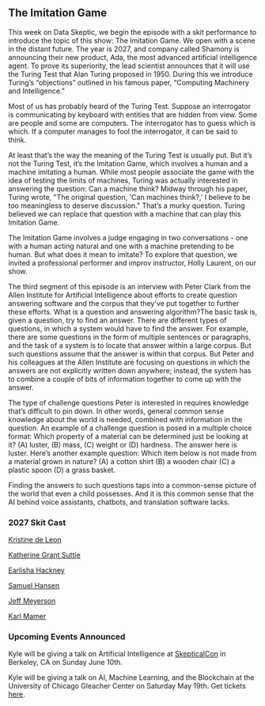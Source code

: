 ## The Imitation Game

This week on Data Skeptic, we begin the episode with a skit performance to introduce the topic of this show: The Imitation Game. We open with a scene in the distant future. The year is 2027, and company called Shamony is announcing their new product, Ada, the most advanced artificial intelligence agent. To prove its superiority, the lead scientist announces that it will use the Turing Test that Alan Turing proposed in 1950. During this we introduce Turing’s “objections” outlined in his famous paper, “Computing Machinery and Intelligence.”

Most of us has probably heard of the Turing Test. Suppose an interrogator is communicating by keyboard with entities that are hidden from view. Some are people and some are computers. The interrogator has to guess which is which. If a computer manages to fool the interrogator, it can be said to think.

At least that’s the way the meaning of the Turing Test is usually put. But it’s not the Turing Test, it’s the Imitation Game, which involves a human and a machine imitating a human. While most people associate the game with the idea of testing the limits of machines, Turing was actually interested in answering the question: Can a machine think? Midway through his paper, Turing wrote, "The original question, 'Can machines think?,' I believe to be too meaningless to deserve discussion." That’s a murky question. Turing believed we can replace that question with a machine that can play this Imitation Game. 

The Imitation Game involves a judge engaging in two conversations - one with a human acting natural and one with a machine pretending to be human. But what does it mean to imitate? To explore that question, we invited a professional performer and improv instructor, Holly Laurent, on our show. 

The third segment of this episode is an interview with Peter Clark from the Allen Institute for Artificial Intelligence about efforts to create question answering software and the corpus that they've put together to further these efforts. What is a question and answering algorithm?The basic task is, given a question, try to find an answer. There are different types of questions, in which a system would have to find the answer. For example, there are some questions in the form of multiple sentences or paragraphs, and the task of a system is to locate that answer within a large corpus. But such questions assume that the answer is within that corpus. But Peter and his colleagues at the Allen Institute are focusing on questions in which the answers are not explicitly written down anywhere; instead, the system has to combine a couple of bits of information together to come up with the answer. 

The type of challenge questions Peter is interested in requires knowledge that’s difficult to pin down. In other words, general common sense knowledge about the world is needed, combined with information in the question. An example of a challenge question is posed in a multiple choice format: Which property of a material can be determined just be looking at it? (A) luster, (B) mass, (C) weight or (D) hardness. The answer here is luster. Here’s another example question: Which item below is not made from a material grown in nature? (A) a cotton shirt (B) a wooden chair (C) a plastic spoon (D) a grass basket.

Finding the answers to such questions taps into a common-sense picture of the world that even a child possesses. And it is this common sense that the AI behind voice assistants, chatbots, and translation software lacks.


### 2027 Skit Cast

[Kristine de Leon](https://dataskeptic.com/contributors/kristine)

[Katherine Grant Suttie](http://katherinegrantsuttie.com/)

[Earlisha Hackney](https://www.imdb.com/name/nm6654681/)

[Samuel Hansen](https://relprime.com/)

[Jeff Meyerson](https://softwareengineeringdaily.com/)

[Karl Mamer](http://www.yrad.com/cs/)


### Upcoming Events Announced

Kyle will be giving a talk on Artificial Intelligence at [SkepticalCon](http://www.skepticalcon.com/) in Berkeley, CA on Sunday June 10th.

Kyle will be giving a talk on AI, Machine Learning, and the Blockchain at the University of Chicago Gleacher Center on Saturday May 19th.  Get tickets [here](https://www.ideassn.org/chicago-2018/).
